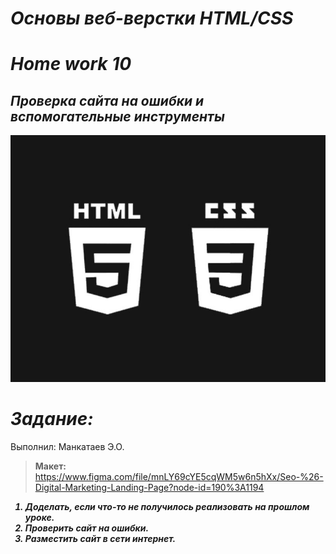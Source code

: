 # <i><b>Основы веб-верстки HTML/CSS</b>
# <b>Home work 10</b>
## <b> Проверка сайта на ошибки и вспомогательные инструменты </b>
![html_css.jpg](html_css.jpg)
# <b>Задание:</b></i>
Выполнил: Манкатаев Э.О.
> <b>Макет:</b>
> https://www.figma.com/file/mnLY69cYE5cqWM5w6n5hXx/Seo-%26-Digital-Marketing-Landing-Page?node-id=190%3A1194
<i><b>
1. Доделать, если что-то не получилось реализовать на прошлом уроке.
2. Проверить сайт на ошибки.
3. Разместить сайт в сети интернет.

</i></b>